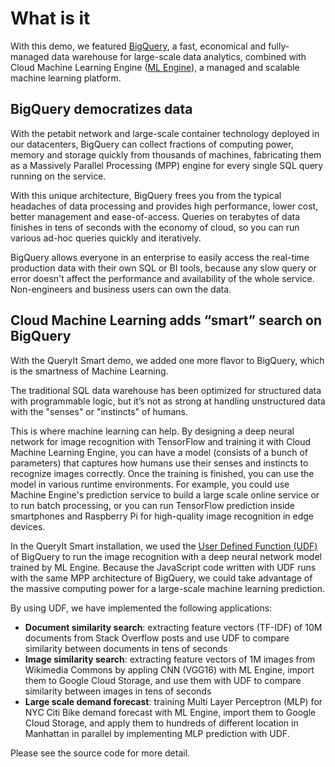 # What is it

With this demo, we featured [BigQuery](http://cloud.google.com/bigquery), a fast, economical and fully-managed data warehouse for large-scale data analytics, combined with Cloud Machine Learning Engine ([ML Engine](http://cloud.google.com/ml)), a managed and scalable machine learning platform.

## BigQuery democratizes data

With the petabit network and large-scale container technology deployed in our datacenters, BigQuery can collect fractions of computing power, memory and storage quickly from thousands of machines, fabricating them as a Massively Parallel Processing (MPP) engine for every single SQL query running on the service.

With this unique architecture, BigQuery frees you from the typical headaches of data processing and provides high performance, lower cost, better management and  ease-of-access. Queries on terabytes of data finishes in tens of seconds with the economy of cloud, so you can run various ad-hoc queries quickly and iteratively.

BigQuery allows everyone in an enterprise to easily access the real-time production data with their own SQL or BI tools, because any slow query or error doesn't affect the performance and availability of the whole service. Non-engineers and business users can own the data.

## Cloud Machine Learning adds “smart” search on BigQuery

With the QueryIt Smart demo, we added one more flavor to BigQuery, which is the smartness of Machine Learning.

The traditional SQL data warehouse has been optimized for structured data with programmable logic, but it’s not as strong at handling unstructured data with the "senses" or "instincts" of humans.

This is where machine learning can help. By designing a deep neural network for image recognition with TensorFlow and training it with Cloud Machine Learning Engine, you can have a model (consists of a bunch of parameters) that captures how humans use their senses and instincts to recognize images correctly. Once the training is finished, you can use 
the model in various runtime environments. For example, you could use Machine Engine's prediction service to build a large scale online service or to run batch processing, or you can run TensorFlow prediction inside smartphones and Raspberry Pi for high-quality image recognition in edge devices.

In the QueryIt Smart installation, we used the [User Defined Function (UDF)](https://cloud.google.com/bigquery/docs/reference/standard-sql/user-defined-functions) of BigQuery to run the image recognition with a deep neural network model trained by ML Engine. Because the JavaScript code written with UDF runs with the same MPP architecture of BigQuery, we could take advantage of the massive computing power for a large-scale machine learning prediction.

By using UDF, we have implemented the following applications:

- **Document similarity search**: extracting feature vectors (TF-IDF) of 10M documents from Stack Overflow posts and use UDF to compare similarity between documents in tens of seconds
- **Image similarity search**: extracting feature vectors of 1M images from Wikimedia Commons by appling CNN (VGG16) with ML Engine, import them to Google Cloud Storage, and use them with UDF to compare similarity between images in tens of seconds
- **Large scale demand forecast**: training Multi Layer Perceptron (MLP) for NYC Citi Bike demand forecast with ML Engine, import them to Google Cloud Storage, and apply them to hundreds of different location in Manhattan in parallel by implementing MLP prediction with UDF.

Please see the source code for more detail.
